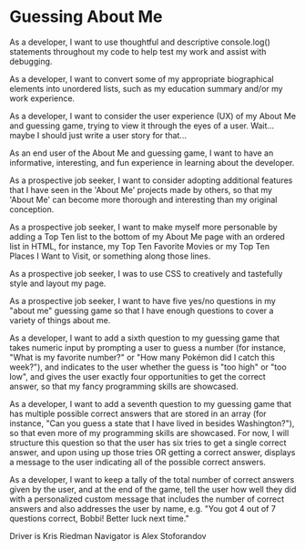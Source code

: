 # Guessing About Me

As a developer, I want to use thoughtful and descriptive console.log() statements throughout my code to help test my work and assist with debugging.

As a developer, I want to convert some of my appropriate biographical elements into unordered lists, such as my education summary and/or my work experience.

As a developer, I want to consider the user experience (UX) of my About Me and guessing game, trying to view it through the eyes of a user. Wait... maybe I should just write a user story for that...

As an end user of the About Me and guessing game, I want to have an informative, interesting, and fun experience in learning about the developer.

As a prospective job seeker, I want to consider adopting additional features that I have seen in the 'About Me' projects made by others, so that my 'About Me' can become more thorough and interesting than my original conception.

As a prospective job seeker, I want to make myself more personable by adding a Top Ten list to the bottom of my About Me page with an ordered list in HTML, for instance, my Top Ten Favorite Movies or my Top Ten Places I Want to Visit, or something along those lines.

As a prospective job seeker, I was to use CSS to creatively and tastefully style and layout my page.

As a prospective job seeker, I want to have five yes/no questions in my "about me" guessing game so that I have enough questions to cover a variety of things about me.

As a developer, I want to add a sixth question to my guessing game that takes numeric input by prompting a user to guess a number (for instance, "What is my favorite number?" or "How many Pokémon did I catch this week?"), and indicates to the user whether the guess is "too high" or "too low", and gives the user exactly four opportunities to get the correct answer, so that my fancy programming skills are showcased.

As a developer, I want to add a seventh question to my guessing game that has multiple possible correct answers that are stored in an array (for instance, "Can you guess a state that I have lived in besides Washington?"), so that even more of my programming skills are showcased. For now, I will structure this question so that the user has six tries to get a single correct answer, and upon using up those tries OR getting a correct answer, displays a message to the user indicating all of the possible correct answers.

As a developer, I want to keep a tally of the total number of correct answers given by the user, and at the end of the game, tell the user how well they did with a personalized custom message that includes the number of correct answers and also addresses the user by name, e.g. "You got 4 out of 7 questions correct, Bobbi! Better luck next time."

Driver is Kris Riedman
Navigator is Alex Stoforandov